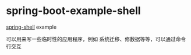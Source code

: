 # spring-boot-example-shell

[spring-shell](https://docs.spring.io/spring-shell/docs/2.0.x/reference/htmlsingle/) example

可以用来写一些临时性的应用程序，例如 系统迁移、修数据等等，可以通过命令行交互
